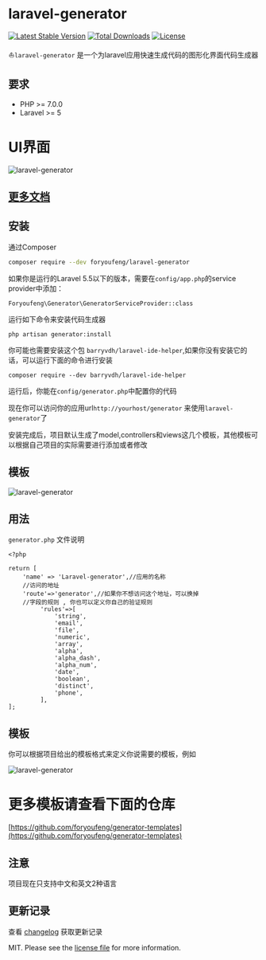 # laravel-generator

[![Latest Stable Version](https://poser.pugx.org/foryoufeng/laravel-generator/v/stable)](https://packagist.org/packages/foryoufeng/laravel-generator)
[![Total Downloads](https://poser.pugx.org/foryoufeng/laravel-generator/downloads)](https://packagist.org/packages/foryoufeng/laravel-generator)
[![License](https://poser.pugx.org/foryoufeng/laravel-generator/license)](https://packagist.org/packages/foryoufeng/laravel-generator)

<p align="center">⛵<code>laravel-generator</code> 是一个为laravel应用快速生成代码的图形化界面代码生成器</p>

要求
------------
 - PHP >= 7.0.0
 - Laravel >= 5
 
 # UI界面
<img src="https://cdn.learnku.com/uploads/images/202201/08/4476/K55cxJl5LK.png!large" alt="laravel-generator">

## [更多文档](https://learnku.com/index.php/docs/laravel-generator)

## 安装

通过Composer

``` bash
composer require --dev foryoufeng/laravel-generator
```

如果你是运行的Laravel 5.5以下的版本，需要在`config/app.php`的service provider中添加：

```
Foryoufeng\Generator\GeneratorServiceProvider::class
```

运行如下命令来安装代码生成器

```
php artisan generator:install
```

你可能也需要安装这个包 `barryvdh/laravel-ide-helper`,如果你没有安装它的话，可以运行下面的命令进行安装

```
composer require --dev barryvdh/laravel-ide-helper
```

运行后，你能在`config/generator.php`中配置你的代码

现在你可以访问你的应用url`http://yourhost/generator` 来使用`laravel-generator`了

安装完成后，项目默认生成了model,controllers和views这几个模板，其他模板可以根据自己项目的实际需要进行添加或者修改

## 模板

<img src="https://cdn.learnku.com/uploads/images/202201/08/4476/t9TQsazd9x.png!large" alt="laravel-generator">
  
## 用法
`generator.php` 文件说明
```
<?php

return [
    'name' => 'Laravel-generator',//应用的名称
    //访问的地址
    'route'=>'generator',//如果你不想访问这个地址，可以换掉
    //字段的规则 , 你也可以定义你自己的验证规则
         'rules'=>[
             'string',
             'email',
             'file',
             'numeric',
             'array',
             'alpha',
             'alpha_dash',
             'alpha_num',
             'date',
             'boolean',
             'distinct',
             'phone',
         ],
];
```

## 模板
你可以根据项目给出的模板格式来定义你说需要的模板，例如

<img src="https://cdn.linkgoup.com/laravel_generator_v2_zh.png" alt="laravel-generator">

# 更多模板请查看下面的仓库
[https://github.com/foryoufeng/generator-templates](https://github.com/foryoufeng/generator-templates)


## 注意

项目现在只支持中文和英文2种语言

## 更新记录

查看 [changelog](changelog.md) 获取更新记录


MIT. Please see the [license file](license.md) for more information.
